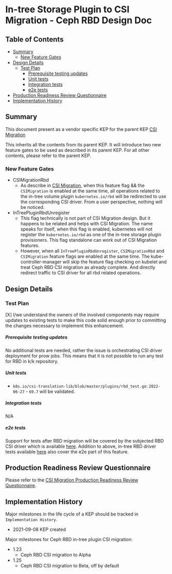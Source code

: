 # In-tree Storage Plugin to CSI Migration - Ceph RBD Design Doc

## Table of Contents

<!-- toc -->
- [Summary](#summary)
  - [New Feature Gates](#new-feature-gates)
- [Design Details](#design-details)
  - [Test Plan](#test-plan)
      - [Prerequisite testing updates](#prerequisite-testing-updates)
      - [Unit tests](#unit-tests)
      - [Integration tests](#integration-tests)
      - [e2e tests](#e2e-tests)
- [Production Readiness Review Questionnaire](#production-readiness-review-questionnaire)
- [Implementation History](#implementation-history)
<!-- /toc -->


## Summary

This document present as a vendor specific KEP for the parent KEP
[CSI Migration](https://github.com/kubernetes/enhancements/tree/master/keps/sig-storage/625-csi-migration)

This inherits all the contents from its parent KEP. It will introduce two new feature gates to be 
used as described in its parent KEP. For all other contents, please refer to the parent KEP.

### New Feature Gates

- CSIMigrationRbd
  - As describe in [CSI Migration](https://github.com/kubernetes/enhancements/tree/master/keps/sig-storage/625-csi-migration), 
  when this feature flag && the `CSIMigration` is enabled at the same time, all operations related to the 
  in-tree volume plugin `kubernetes.io/rbd` will be redirected to use the corresponding CSI driver. From a
  user perspective, nothing will be noticed.
- InTreePluginRbdUnregister
  - This flag technically is not part of CSI Migration design. But it happens to be related and helps with 
  CSI Migration. The name speaks for itself, when this flag is enabled, kubernetes will not register the 
  `kubernetes.io/rbd` as one of the in-tree storage plugin provisioners. This flag standalone can work out 
  of CSI Migration features.
  - However, when all `InTreePluginRbdUnregister`, `CSIMigrationRbd` and `CSIMigration` feature 
  flags are enabled at the same time. The kube-controller-manager will skip the feature flag checking 
  on kubelet and treat Ceph RBD CSI migration as already complete. And directly redirect traffic to CSI 
  driver for all rbd related operations.

## Design Details

### Test Plan

[X] I/we understand the owners of the involved components may require updates to
existing tests to make this code solid enough prior to committing the changes necessary
to implement this enhancement.

##### Prerequisite testing updates

No additional tests are needed, rather the issue is orchestrating CSI driver
deployment for prow jobs. This means that it is not possible to run any test for
RBD in k/k repository.

##### Unit tests

- `k8s.io/csi-translation-lib/blob/master/plugins/rbd_test.go`: `2022-06-27` - `69.7`
will be validated.

##### Integration tests

N/A

##### e2e tests

Support for tests after RBD migration will be covered by the subjected
RBD CSI driver which is available [here](https://github.com/ceph/ceph-csi/blob/devel/e2e/rbd.go#L426).
Addition to above, in-tree RBD driver tests available [here](https://github.com/kubernetes/kubernetes/blob/master/test/e2e/storage/drivers/in_tree.go#L488)
also cover the e2e part of this feature.

## Production Readiness Review Questionnaire

Please refer to the [CSI Migration Production Readiness Review Questionnaire](https://github.com/kubernetes/enhancements/tree/master/keps/sig-storage/625-csi-migration#production-readiness-review-questionnaire).

## Implementation History

Major milestones in the life cycle of a KEP should be tracked in `Implementation History`.

- 2021-09-08 KEP created

Major milestones for Ceph RBD in-tree plugin CSI migration:

- 1.23
  - Ceph RBD CSI migration to Alpha
- 1.25
  - Ceph RBD CSI migration to Beta, off by default

